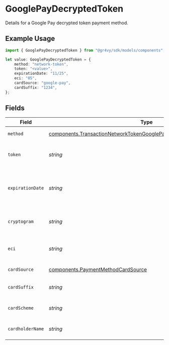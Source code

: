 # GooglePayDecryptedToken

Details for a Google Pay decrypted token payment method.

## Example Usage

```typescript
import { GooglePayDecryptedToken } from "@gr4vy/sdk/models/components";

let value: GooglePayDecryptedToken = {
    method: "network-token",
    token: "<value>",
    expirationDate: "11/25",
    eci: "05",
    cardSource: "google-pay",
    cardSuffix: "1234",
};
```

## Fields

| Field                                                                                                                                                          | Type                                                                                                                                                           | Required                                                                                                                                                       | Description                                                                                                                                                    | Example                                                                                                                                                        |
| -------------------------------------------------------------------------------------------------------------------------------------------------------------- | -------------------------------------------------------------------------------------------------------------------------------------------------------------- | -------------------------------------------------------------------------------------------------------------------------------------------------------------- | -------------------------------------------------------------------------------------------------------------------------------------------------------------- | -------------------------------------------------------------------------------------------------------------------------------------------------------------- |
| `method`                                                                                                                                                       | [components.TransactionNetworkTokenGooglePayRequestPaymentMethodMethod](../../models/components/transactionnetworktokengooglepayrequestpaymentmethodmethod.md) | :heavy_check_mark:                                                                                                                                             | `network-token`.                                                                                                                                               | network-token                                                                                                                                                  |
| `token`                                                                                                                                                        | *string*                                                                                                                                                       | :heavy_check_mark:                                                                                                                                             | The value of the decrypted Apple Pay token.                                                                                                                    |                                                                                                                                                                |
| `expirationDate`                                                                                                                                               | *string*                                                                                                                                                       | :heavy_check_mark:                                                                                                                                             | The expiration date of the network token, formatted `MM/YY`.                                                                                                   | 11/25                                                                                                                                                          |
| `cryptogram`                                                                                                                                                   | *string*                                                                                                                                                       | :heavy_minus_sign:                                                                                                                                             | The cryptogram of the network token.                                                                                                                           |                                                                                                                                                                |
| `eci`                                                                                                                                                          | *string*                                                                                                                                                       | :heavy_minus_sign:                                                                                                                                             | The electronic commerce indicator for 3D-Secure.                                                                                                               | 05                                                                                                                                                             |
| `cardSource`                                                                                                                                                   | [components.PaymentMethodCardSource](../../models/components/paymentmethodcardsource.md)                                                                       | :heavy_check_mark:                                                                                                                                             | N/A                                                                                                                                                            | google-pay                                                                                                                                                     |
| `cardSuffix`                                                                                                                                                   | *string*                                                                                                                                                       | :heavy_minus_sign:                                                                                                                                             | Last four digits of card PAN.                                                                                                                                  | 1234                                                                                                                                                           |
| `cardScheme`                                                                                                                                                   | *string*                                                                                                                                                       | :heavy_minus_sign:                                                                                                                                             | The scheme/brand of the card.                                                                                                                                  |                                                                                                                                                                |
| `cardholderName`                                                                                                                                               | *string*                                                                                                                                                       | :heavy_minus_sign:                                                                                                                                             | The cardholder name.                                                                                                                                           |                                                                                                                                                                |